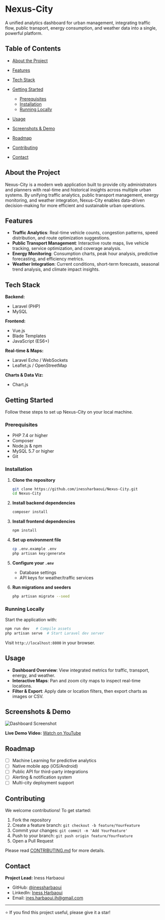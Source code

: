 # Nexus-City

A unified analytics dashboard for urban management, integrating traffic flow, public transport, energy consumption, and weather data into a single, powerful platform.

## Table of Contents

* [About the Project](#about-the-project)
* [Features](#features)
* [Tech Stack](#tech-stack)
* [Getting Started](#getting-started)

  * [Prerequisites](#prerequisites)
  * [Installation](#installation)
  * [Running Locally](#running-locally)
* [Usage](#usage)
* [Screenshots & Demo](#screenshots--demo)
* [Roadmap](#roadmap)
* [Contributing](#contributing)
* [Contact](#contact)

## About the Project

Nexus-City is a modern web application built to provide city administrators and planners with real-time and historical insights across multiple urban systems. By unifying traffic analytics, public transport management, energy monitoring, and weather integration, Nexus-City enables data-driven decision-making for more efficient and sustainable urban operations.

## Features

* **Traffic Analytics**: Real-time vehicle counts, congestion patterns, speed distribution, and route optimization suggestions.
* **Public Transport Management**: Interactive route maps, live vehicle tracking, service optimization, and coverage analysis.
* **Energy Monitoring**: Consumption charts, peak hour analysis, predictive forecasting, and efficiency metrics.
* **Weather Integration**: Current conditions, short-term forecasts, seasonal trend analysis, and climate impact insights.

## Tech Stack

**Backend:**

* Laravel (PHP)
* MySQL

**Frontend:**

* Vue.js
* Blade Templates
* JavaScript (ES6+)

**Real-time & Maps:**

* Laravel Echo / WebSockets
* Leaflet.js / OpenStreetMap

**Charts & Data Viz:**

* Chart.js

## Getting Started

Follow these steps to set up Nexus-City on your local machine.

### Prerequisites

* PHP 7.4 or higher
* Composer
* Node.js & npm
* MySQL 5.7 or higher
* Git

### Installation

1. **Clone the repository**

   ```bash
   git clone https://github.com/inessharbaoui/Nexus-City.git
   cd Nexus-City
   ```
2. **Install backend dependencies**

   ```bash
   composer install
   ```
3. **Install frontend dependencies**

   ```bash
   npm install
   ```
4. **Set up environment file**

   ```bash
   cp .env.example .env
   php artisan key:generate
   ```
5. **Configure your `.env`**

   * Database settings
   * API keys for weather/traffic services
6. **Run migrations and seeders**

   ```bash
   php artisan migrate --seed
   ```

### Running Locally

Start the application with:

```bash
npm run dev   # Compile assets
php artisan serve  # Start Laravel dev server
```

Visit `http://localhost:8000` in your browser.

## Usage

* **Dashboard Overview**: View integrated metrics for traffic, transport, energy, and weather.
* **Interactive Maps**: Pan and zoom city maps to inspect real-time locations.
* **Filter & Export**: Apply date or location filters, then export charts as images or CSV.

## Screenshots & Demo

![Dashboard Screenshot](screenshots/dashboard.png)

**Live Demo Video:** [Watch on YouTube](https://youtu.be/your-demo-link)

## Roadmap

* [ ] Machine Learning for predictive analytics
* [ ] Native mobile app (iOS/Android)
* [ ] Public API for third-party integrations
* [ ] Alerting & notification system
* [ ] Multi-city deployment support

## Contributing

We welcome contributions! To get started:

1. Fork the repository
2. Create a feature branch: `git checkout -b feature/YourFeature`
3. Commit your changes: `git commit -m 'Add YourFeature'`
4. Push to your branch: `git push origin feature/YourFeature`
5. Open a Pull Request

Please read [CONTRIBUTING.md](CONTRIBUTING.md) for more details.

## Contact

**Project Lead:** Iness Harbaoui

* GitHub: [@inessharbaoui](https://github.com/inessharbaoui)
* LinkedIn: [Iness Harbaoui](https://linkedin.com/in/iness-harbaoui-969298279)
* Email: [ines.harbaoui.ih@gmail.com](mailto:ines.harbaoui.ih@gmail.com)

---

⭐ If you find this project useful, please give it a star!
